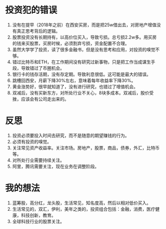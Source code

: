 # 投资犯的错误

1. 没有在提早（2018年之前）在西安买房，而是把25w借出去，对房地产增值没有真正思考背后的逻辑。
2. 股票投资没有长期持有，以高价位买入，导致亏损。总亏损2.2w多。用买房的钱来买股票，买房时候，必须割弃亏损，资金配置不合理。
3. 虽然大学学了投资，读了很多金融书，但是没有思考和应用，对投资的嗅觉不够。
4. 错过比特币和ETH，在工作期间没有研究过新事物，只是把工作当成谋生手段，导致错过了币圈机会。
5. 银行卡的钱存活期，没有存定期。导致利息很低。这可能是最大的错误。
6. 跳槽回西安，月薪下降30%左右，意味着每年收益率下降30%。
7. 黄金涨势好，很早就知道了，没有进行研究，也错过了增值机会。
8. 双减后，没有买新东方，对所处行业不关心，8块多成本。双减后，股价受挫，应该会有公司走出来的。

# 反思

1. 投资必须要投入时间去研究，而不是随意的期望赚钱的行为。
2. 必须有投资的嗅觉。
3. 关注常见资产收益率。关注市场。房地产，股票，商品，债券，外汇，比特币等。
4. 对所处行业需要持续关注。
5. 阿里，腾讯需要关注，现在业务在调整阶段。

# 我的想法

1. 蓝筹股，高分红，龙头股，生活常见，知名度高，然后以相对低价买入。
2. 生活常见的，双汇，伊利，美年之类的，投资组合包括：金融，消费，医疗健康，科技创新，教育。
3. 全球科技行业的股票关注。